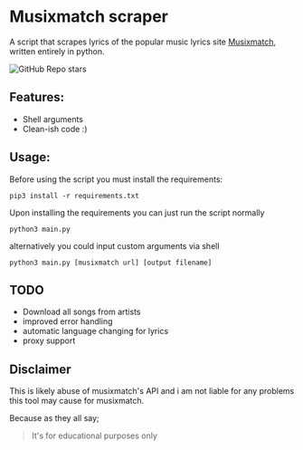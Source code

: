 # **Musixmatch scraper**
A script that scrapes lyrics of the popular music lyrics site [Musixmatch](https://www.musixmatch.com/), written entirely in python.

![GitHub Repo stars](https://img.shields.io/github/stars/podato/musixmatch-scraper?style=for-the-badge)

## Features:
* Shell arguments
* Clean-ish code :)

## Usage:
Before using the script you must install the requirements:

```
pip3 install -r requirements.txt
```
Upon installing the requirements you can just run the script normally
```
python3 main.py
```
alternatively you could input custom arguments via shell
```
python3 main.py [musixmatch url] [output filename]
```

## TODO
* Download all songs from artists
* improved error handling
* automatic language changing for lyrics
* proxy support

## Disclaimer
This is likely abuse of musixmatch's API and i am not liable for any problems this tool may cause for musixmatch.

Because as they all say;
> It's for educational purposes only
